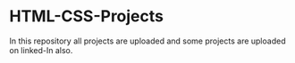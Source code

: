 # HTML-CSS-Projects
In this repository all projects are uploaded and some projects are uploaded on linked-In also.
